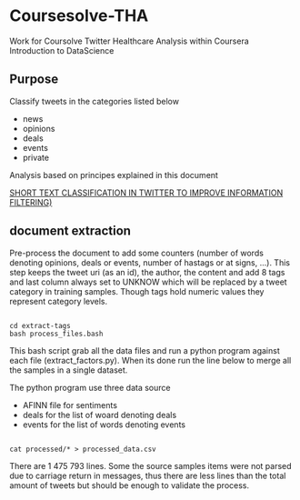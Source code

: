 Coursesolve-THA
===============

Work for Coursolve Twitter Healthcare Analysis within Coursera Introduction to DataScience

## Purpose

Classify tweets in the categories listed below

- news
- opinions
- deals
- events
- private

Analysis based on principes explained in this document

[SHORT TEXT CLASSIFICATION IN TWITTER TO 
IMPROVE INFORMATION FILTERING)](
https://etd.ohiolink.edu/!etd.send_file?accession=osu1275406094&disposition=inline)

## document extraction

Pre-process the document to add some counters (number of words denoting opinions, deals or events, number of hastags or at signs, ...). 
This step keeps the tweet uri (as an id), the author, the content and add 8 tags and last column always set to UNKNOW which will be replaced by a tweet category in training samples.
Though tags hold numeric values they represent category levels. 
 
<pre><code>
cd extract-tags
bash process_files.bash 
</code></pre>

This bash script grab all the data files and run a python program against each file (extract_factors.py). When its done run the line below to merge all the samples in a single dataset.

The python program use three data source

- AFINN file for sentiments
- deals for the list of woard denoting deals
- events for the list of words denoting events

<pre><code>
cat processed/* > processed_data.csv
</code></pre>

There are 1 475 793 lines. Some the source samples items were not parsed due to carriage return in messages, thus there are less lines than the total amount of tweets but should be enough to validate the process.




